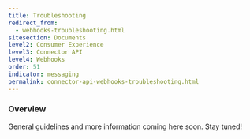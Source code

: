 ```yaml
---
title: Troubleshooting
redirect_from:
  - webhooks-troubleshooting.html
sitesection: Documents
level2: Consumer Experience
level3: Connector API
level4: Webhooks
order: 51
indicator: messaging
permalink: connector-api-webhooks-troubleshooting.html
---
```


### Overview

General guidelines and more information coming here soon. Stay tuned!
